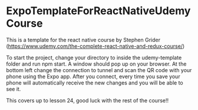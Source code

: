 # ExpoTemplateForReactNativeUdemyCourse
This is a template for the react native course by Stephen Grider (https://www.udemy.com/the-complete-react-native-and-redux-course/)

To start the project, change your directory to inside the udemy-template folder and run npm start. A window should pop up on your browser. At the bottom left change the connection to tunnel and scan the QR code with your phone using the Expo app. After you connect, every time you save your phone will automatically receive the new changes and you will be able to see it. 

This covers up to lesson 24, good luck with the rest of the course!!
